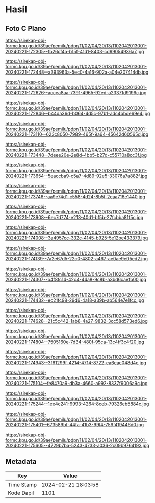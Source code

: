 # Hasil

## Foto C Plano

https://sirekap-obj-formc.kpu.go.id/39ae/pemilu/pdpr/11/02/04/20/13/1102042013001-20240221-172305--fb26cf4a-b15f-41d1-8403-cd99054936a7.jpg

https://sirekap-obj-formc.kpu.go.id/39ae/pemilu/pdpr/11/02/04/20/13/1102042013001-20240221-172448--a393963a-5ec0-4a16-902a-a04e207414db.jpg

https://sirekap-obj-formc.kpu.go.id/39ae/pemilu/pdpr/11/02/04/20/13/1102042013001-20240221-172626--accea8aa-7391-4965-92ed-a23371d9199c.jpg

https://sirekap-obj-formc.kpu.go.id/39ae/pemilu/pdpr/11/02/04/20/13/1102042013001-20240221-172846--b44da36d-b064-4d5c-97b1-adc4bbde69e4.jpg

https://sirekap-obj-formc.kpu.go.id/39ae/pemilu/pdpr/11/02/04/20/13/1102042013001-20240221-173110--623c8050-7989-465f-9a64-45642d60565d.jpg

https://sirekap-obj-formc.kpu.go.id/39ae/pemilu/pdpr/11/02/04/20/13/1102042013001-20240221-173448--7deee20e-2e8d-4bb5-b27d-c55710a8cc3f.jpg

https://sirekap-obj-formc.kpu.go.id/39ae/pemilu/pdpr/11/02/04/20/13/1102042013001-20240221-173654--5eaccba9-c5a7-4d89-92e5-33076a7a882f.jpg

https://sirekap-obj-formc.kpu.go.id/39ae/pemilu/pdpr/11/02/04/20/13/1102042013001-20240221-173746--aa9e74d1-c558-4d24-8b5f-2eaa716e1440.jpg

https://sirekap-obj-formc.kpu.go.id/39ae/pemilu/pdpr/11/02/04/20/13/1102042013001-20240221-173908--6ec7d774-e213-40d1-bf5b-27fcbba81f5c.jpg

https://sirekap-obj-formc.kpu.go.id/39ae/pemilu/pdpr/11/02/04/20/13/1102042013001-20240221-174008--3a4957cc-332c-4145-b925-5e12be433379.jpg

https://sirekap-obj-formc.kpu.go.id/39ae/pemilu/pdpr/11/02/04/20/13/1102042013001-20240221-174139--7a2e67d5-22c0-4802-a467-ae0ae9e05ed2.jpg

https://sirekap-obj-formc.kpu.go.id/39ae/pemilu/pdpr/11/02/04/20/13/1102042013001-20240221-174307--b4f8fc14-42c4-44a8-9c8b-a3bd6caefb00.jpg

https://sirekap-obj-formc.kpu.go.id/39ae/pemilu/pdpr/11/02/04/20/13/1102042013001-20240221-174432--ec21fc98-29d6-4a18-a39b-ab564e7e1fcc.jpg

https://sirekap-obj-formc.kpu.go.id/39ae/pemilu/pdpr/11/02/04/20/13/1102042013001-20240221-174628--21c5c442-1ab8-4a27-9832-3cc58d573ed6.jpg

https://sirekap-obj-formc.kpu.go.id/39ae/pemilu/pdpr/11/02/04/20/13/1102042013001-20240221-174804--7505160e-7d34-480f-95ca-13c4ff3c4f20.jpg

https://sirekap-obj-formc.kpu.go.id/39ae/pemilu/pdpr/11/02/04/20/13/1102042013001-20240221-174943--3f61299f-4214-4714-8722-ea6eac048d4c.jpg

https://sirekap-obj-formc.kpu.go.id/39ae/pemilu/pdpr/11/02/04/20/13/1102042013001-20240221-175104--fe8470a9-db3a-4660-a992-8337f9006a9c.jpg

https://sirekap-obj-formc.kpu.go.id/39ae/pemilu/pdpr/11/02/04/20/13/1102042013001-20240221-175244--1ee4c241-9993-4264-8ceb-79326eb5884c.jpg

https://sirekap-obj-formc.kpu.go.id/39ae/pemilu/pdpr/11/02/04/20/13/1102042013001-20240221-175401--673589bf-44fa-41b3-99f4-759f419446d0.jpg

https://sirekap-obj-formc.kpu.go.id/39ae/pemilu/pdpr/11/02/04/20/13/1102042013001-20240221-175605--4729b7ba-5243-4733-a036-2c09b9764193.jpg


## Metadata

| Key        | Value               |
| ---------- | ------------------- |
| Time Stamp | 2024-02-21 18:03:58 |
| Kode Dapil | 1101                |



